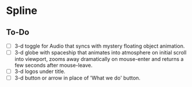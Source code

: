 # Spline

## To-Do

- [ ] 3-d toggle for Audio that syncs with mystery floating object animation.
- [ ] 3-d globe with spaceship that animates into atmosphere on initial scroll into viewport, zooms away dramatically on mouse-enter and returns a few seconds after mouse-leave.
- [ ] 3-d logos under title.
- [ ] 3-d button or arrow in place of 'What we do' button.
